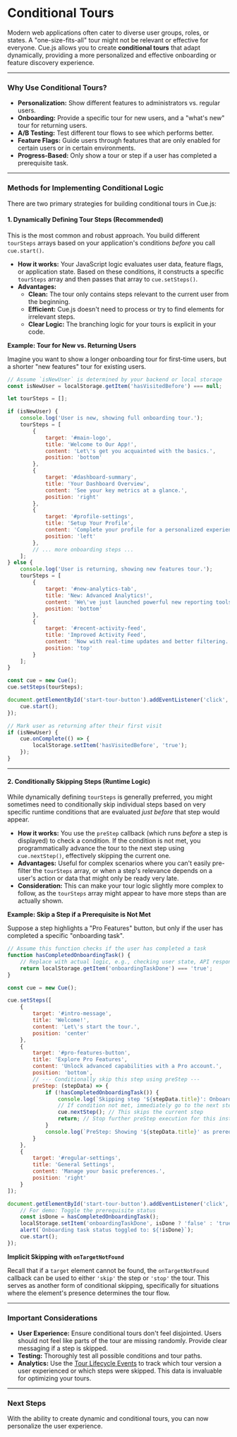 # Conditional Tours

Modern web applications often cater to diverse user groups, roles, or states. A "one-size-fits-all" tour might not be relevant or effective for everyone. Cue.js allows you to create **conditional tours** that adapt dynamically, providing a more personalized and effective onboarding or feature discovery experience.

***

### Why Use Conditional Tours?

* **Personalization:** Show different features to administrators vs. regular users.
* **Onboarding:** Provide a specific tour for new users, and a "what's new" tour for returning users.
* **A/B Testing:** Test different tour flows to see which performs better.
* **Feature Flags:** Guide users through features that are only enabled for certain users or in certain environments.
* **Progress-Based:** Only show a tour or step if a user has completed a prerequisite task.

***

### Methods for Implementing Conditional Logic

There are two primary strategies for building conditional tours in Cue.js:

#### 1. Dynamically Defining Tour Steps (Recommended)

This is the most common and robust approach. You build different `tourSteps` arrays based on your application's conditions _before_ you call `cue.start()`.

* **How it works:** Your JavaScript logic evaluates user data, feature flags, or application state. Based on these conditions, it constructs a specific `tourSteps` array and then passes that array to `cue.setSteps()`.
* **Advantages:**
  * **Clean:** The tour only contains steps relevant to the current user from the beginning.
  * **Efficient:** Cue.js doesn't need to process or try to find elements for irrelevant steps.
  * **Clear Logic:** The branching logic for your tours is explicit in your code.

**Example: Tour for New vs. Returning Users**

Imagine you want to show a longer onboarding tour for first-time users, but a shorter "new features" tour for existing users.

```javascript
// Assume `isNewUser` is determined by your backend or local storage
const isNewUser = localStorage.getItem('hasVisitedBefore') === null;

let tourSteps = [];

if (isNewUser) {
    console.log('User is new, showing full onboarding tour.');
    tourSteps = [
        {
            target: '#main-logo',
            title: 'Welcome to Our App!',
            content: 'Let\'s get you acquainted with the basics.',
            position: 'bottom'
        },
        {
            target: '#dashboard-summary',
            title: 'Your Dashboard Overview',
            content: 'See your key metrics at a glance.',
            position: 'right'
        },
        {
            target: '#profile-settings',
            title: 'Setup Your Profile',
            content: 'Complete your profile for a personalized experience.',
            position: 'left'
        },
        // ... more onboarding steps ...
    ];
} else {
    console.log('User is returning, showing new features tour.');
    tourSteps = [
        {
            target: '#new-analytics-tab',
            title: 'New: Advanced Analytics!',
            content: 'We\'ve just launched powerful new reporting tools.',
            position: 'bottom'
        },
        {
            target: '#recent-activity-feed',
            title: 'Improved Activity Feed',
            content: 'Now with real-time updates and better filtering.',
            position: 'top'
        }
    ];
}

const cue = new Cue();
cue.setSteps(tourSteps);

document.getElementById('start-tour-button').addEventListener('click', () => {
    cue.start();
});

// Mark user as returning after their first visit
if (isNewUser) {
    cue.onComplete(() => {
        localStorage.setItem('hasVisitedBefore', 'true');
    });
}
```

***

#### 2. Conditionally Skipping Steps (Runtime Logic)

While dynamically defining `tourSteps` is generally preferred, you might sometimes need to conditionally skip individual steps based on very specific runtime conditions that are evaluated _just before_ that step would appear.

* **How it works:** You use the `preStep` callback (which runs _before_ a step is displayed) to check a condition. If the condition is not met, you programmatically advance the tour to the next step using `cue.nextStep()`, effectively skipping the current one.
* **Advantages:** Useful for complex scenarios where you can't easily pre-filter the `tourSteps` array, or when a step's relevance depends on a user's action or data that might only be ready very late.
* **Consideration:** This can make your tour logic slightly more complex to follow, as the `tourSteps` array might appear to have more steps than are actually shown.

**Example: Skip a Step if a Prerequisite is Not Met**

Suppose a step highlights a "Pro Features" button, but only if the user has completed a specific "onboarding task".

```javascript
// Assume this function checks if the user has completed a task
function hasCompletedOnboardingTask() {
    // Replace with actual logic, e.g., checking user state, API response, etc.
    return localStorage.getItem('onboardingTaskDone') === 'true';
}

const cue = new Cue();

cue.setSteps([
    {
        target: '#intro-message',
        title: 'Welcome!',
        content: 'Let\'s start the tour.',
        position: 'center'
    },
    {
        target: '#pro-features-button',
        title: 'Explore Pro Features',
        content: 'Unlock advanced capabilities with a Pro account.',
        position: 'bottom',
        // --- Conditionally skip this step using preStep ---
        preStep: (stepData) => {
            if (!hasCompletedOnboardingTask()) {
                console.log(`Skipping step '${stepData.title}': Onboarding task not completed.`);
                // If condition not met, immediately go to the next step
                cue.nextStep(); // This skips the current step
                return; // Stop further preStep execution for this instance
            }
            console.log(`PreStep: Showing '${stepData.title}' as prerequisite is met.`);
        }
    },
    {
        target: '#regular-settings',
        title: 'General Settings',
        content: 'Manage your basic preferences.',
        position: 'right'
    }
]);

document.getElementById('start-tour-button').addEventListener('click', () => {
    // For demo: Toggle the prerequisite status
    const isDone = hasCompletedOnboardingTask();
    localStorage.setItem('onboardingTaskDone', isDone ? 'false' : 'true');
    alert(`Onboarding task status toggled to: ${!isDone}`);
    cue.start();
});
```

**Implicit Skipping with `onTargetNotFound`**

Recall that if a `target` element cannot be found, the `onTargetNotFound` callback can be used to either `'skip'` the step or `'stop'` the tour. This serves as another form of conditional skipping, specifically for situations where the element's presence determines the tour flow.

***

### Important Considerations

* **User Experience:** Ensure conditional tours don't feel disjointed. Users should not feel like parts of the tour are missing randomly. Provide clear messaging if a step is skipped.
* **Testing:** Thoroughly test all possible conditions and tour paths.
* **Analytics:** Use the [Tour Lifecycle Events](https://www.google.com/search?q=tour-lifecycle-events.md) to track which tour version a user experienced or which steps were skipped. This data is invaluable for optimizing your tours.

***

### Next Steps

With the ability to create dynamic and conditional tours, you can now personalize the user experience.
